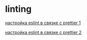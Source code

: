 # linting

[настройка eslint в связке с prettier 1](https://blog.logrocket.com/using-prettier-eslint-automate-formatting-fixing-javascript)

[настройка eslint в связке с prettier 2](https://tproger.ru/articles/podgotovka-okruzhenija-react-prilozhenija-vscode-prettier-eslint-stylelint-husky/?ysclid=l94fanszvd312740526)
